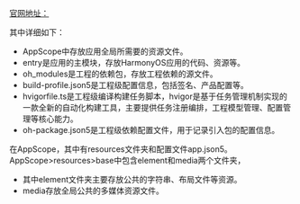 

[官网地址：](https://developer.huawei.com/consumer/cn/training/course/slightMooc/C101667303102887820?ha_linker=eyJ0cyI6MTY5OTg2MDczMTM4NSwiaWQiOiIxYzAyZTQ0MzAzYzNhYmE4NGE1MGIyMGE3YzE4OWI2MiJ9)



其中详细如下：

- AppScope中存放应用全局所需要的资源文件。
- entry是应用的主模块，存放HarmonyOS应用的代码、资源等。
- oh_modules是工程的依赖包，存放工程依赖的源文件。
- build-profile.json5是工程级配置信息，包括签名、产品配置等。
- hvigorfile.ts是工程级编译构建任务脚本，hvigor是基于任务管理机制实现的一款全新的自动化构建工具，主要提供任务注册编排，工程模型管理、配置管理等核心能力。
- oh-package.json5是工程级依赖配置文件，用于记录引入包的配置信息。

在AppScope，其中有resources文件夹和配置文件app.json5。AppScope>resources>base中包含element和media两个文件夹，

- 其中element文件夹主要存放公共的字符串、布局文件等资源。
- media存放全局公共的多媒体资源文件。
